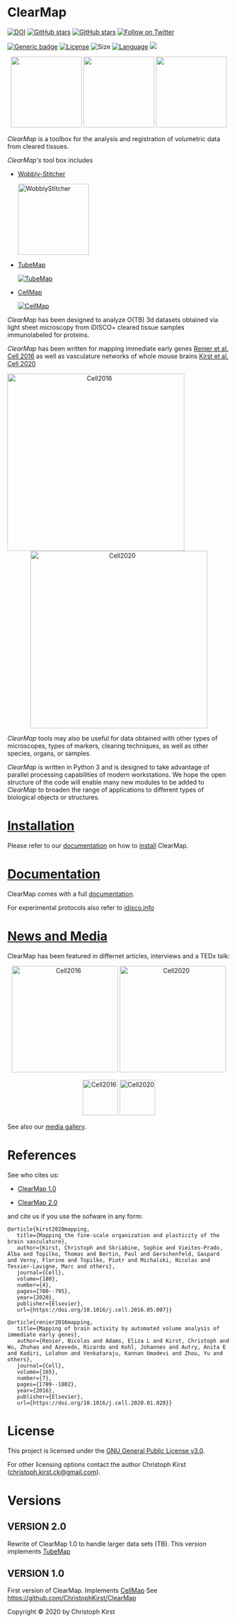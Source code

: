 ClearMap
========

[![DOI](https://zenodo.org/badge/59701678.svg)](https://zenodo.org/badge/latestdoi/59701678)
[![GitHub stars](https://img.shields.io/github/stars/ChristophKirst/ClearMap2.svg?style=social&label=Star)](https://github.com/ChristophKirst/ClearMap2) 
[![GitHub stars](https://img.shields.io/github/stars/ChristophKirst/ClearMap2.svg?style=social&label=Star)](https://github.com/ChristophKirst/ClearMap2)
[![Follow on Twitter](https://img.shields.io/twitter/follow/clearmap_idisco?style=social&logo=twitter)](https://twitter.com/intent/follow?screen_name=clearmap_idisco)


[![Generic badge](https://img.shields.io/badge/contributions-welcome-brightgreen.svg)](docs/contribute.md)
[![License](https://img.shields.io/github/license/ChristophKirst/ClearMap?color=green&style=plastic)](https://github.com/ChristophKirst/ClearMap2/LICENSE.txt)
![Size](https://img.shields.io/github/repo-size/ChristophKirst/ClearMap2?style=plastic)
[![Language](https://img.shields.io/github/languages/top/ChristophKirst/ClearMap?style=plastic)](https://github.com/ChristophKirst/ClearMap2)
[![](https://github.com/ChristophKirst/RepoTracker/workflows/RepoTracker/badge.svg)](https://github.com/ChristophKirst/RepoTracker/actions)


<p align="center">
<img src="https://christophkirst.github.io/ClearMap2Documentation/images/TubeMap_graph_movie.gif" height="160">
<img src="https://christophkirst.github.io/ClearMap2Documentation/images/CellMap_raw_movie.gif" height="160">
<img src="https://christophkirst.github.io/ClearMap2Documentation/images/TubeMap_raw_movie.gif" height="160">
</p>


*ClearMap* is a toolbox for the analysis and registration of volumetric
data from cleared tissues.

*ClearMap's* tool box includes 

* [Wobbly-Stitcher](https://christophkirst.github.io/ClearMap2Documentation/html/wobblystitcher.html)
  
  <a href="https://christophkirst.github.io/ClearMap2Documentation/html/TubeMap.html#Stitching">
  <img src="https://christophkirst.github.io/ClearMap2Documentation/images/WobblyStitcher.jpg" 
   alt="WobblyStitcher" height="160"/></a>
  
* [TubeMap](https://christophkirst.github.io/ClearMap2Documentation/html/tubemap.html)

  [![TubeMap](https://christophkirst.github.io/ClearMap2Documentation/images/TubeMap_graph_raw_movie.gif)](https://christophkirst.github.io/ClearMap2Documentation/html/TubeMap.html)

* [CellMap](https://christophkirst.github.io/ClearMap2Documentation/html/cellmap.html)

  [![CellMap](https://christophkirst.github.io/ClearMap2Documentation/images/CellMap_raw_bw.gif)](https://christophkirst.github.io/ClearMap2Documentation/html/CellMap.html)

*ClearMap* has been designed to analyze O(TB) 3d datasets obtained 
via light sheet microscopy from iDISCO+ cleared tissue samples 
immunolabeled for proteins. 

*ClearMap* has been written for mapping immediate early genes 
[Renier et al. Cell 2016](https://doi.org/10.1016/j.cell.2016.05.007)
as well as vasculature networks of whole mouse brains 
[Kirst et al. Cell 2020](https://doi.org/10.1016/j.cell.2020.01.028)

<p align="center">
<a href="https://doi.org/10.1016/j.cell.2016.05.007">
<img src="https://christophkirst.github.io/ClearMap2Documentation/images/Cell_abstract_2016.jpg" 
 style="border:0px;margin:0px;float:left;width:400px;" alt="Cell2016" width="300"/></a>
<a href="https://doi.org/10.1016/j.cell.2020.01.028">
<img src="https://christophkirst.github.io/ClearMap2Documentation/images/Cell_abstract_2020.jpg" 
  style="border:0px;margin:0px;clear:both;width:400px;" alt="Cell2020" width="300"/></a>
</p>

*ClearMap* tools may also be useful for data obtained with other types of 
microscopes, types of markers, clearing techniques, as well as other species,
organs, or samples.

*ClearMap* is written in Python 3 and is designed to take advantage of
parallel processing capabilities of modern workstations. We hope the open 
structure of the code will enable many new modules to be added to *ClearMap*
to broaden the range of applications to different types of biological objects 
or structures.


[Installation](https://christophkirst.github.io/ClearMap2Documentation/html/installation.html)
==============================================================================================

Please refer to our [documentation](https://christophkirst.github.io/ClearMap2Documentation)
on how to [install](https://christophkirst.github.io/ClearMap2Documentation/html/installation.html) ClearMap.


[Documentation](https://christophkirst.github.io/ClearMap2Documentation)
========================================================================

ClearMap comes with a full [documentation](https://christophkirst.github.io/ClearMap2Documentation).

For experimental protocols also refer to [idisco.info](http:://idisco.info)


[News and Media](https://christophkirst.github.io/ClearMap2Documentation/html/media.html)
=========================================================================================

ClearMap has been featured in differnet articles, interviews and a TEDx talk:

<p align="center">
<a href="https://www.ted.com/talks/christoph_kirst_a_transparent_journey_into_the_brain_and_its_flexible_function">
<img src="https://christophkirst.github.io/ClearMap2Documentation/images/TEDx_video.jpeg" alt="Cell2016" height="240"/></a>
<a href="https://www.youtube.com/watch?v=-LEfL55-EUU">
<img src="https://img.youtube.com/vi/-LEfL55-EUU/0.jpg" alt="Cell2020" height="240"/></a>
</p>

<p align="center">
<a href="https://www.nature.com/articles/s41684-020-0556-7">
<img src="https://media.springernature.com/full/nature-cms/uploads/product/nature/header-86f1267ea01eccd46b530284be10585e.svg" 
  alt="Cell2016" height="80"/></a>
<a href="https://www.sciencedirect.com/science/article/pii/S0092867416307371">
<img src="https://publons.com/media/thumbs/publishers/logos/613fa6f5-fea2-4e4a-a934-ba44a1e85f21.png.200x200_q95_detail_letterbox_upscale.png" alt="Cell2020" height="80"/></a>
</p>

See also our [media gallery](https://christophkirst.github.io/ClearMap2Documentation/html/media.html).


References
==========

See who cites us: 

  * [ClearMap 1.0](https://scholar.google.com/scholar?cites=14871582180549937567&as_sdt=2005&sciodt=0,5&hl=en)
  
  * [ClearMap 2.0](https://scholar.google.com/scholar?cites=15218093461598622032&as_sdt=2005&sciodt=0,5&hl=en)
  
and cite us if you use the sofware in any form:

    @article{kirst2020mapping,
       title={Mapping the fine-scale organization and plasticity of the brain vasculature},
       author={Kirst, Christoph and Skriabine, Sophie and Vieites-Prado, Alba and Topilko, Thomas and Bertin, Paul and Gerschenfeld, Gaspard and Verny, Florine and Topilko, Piotr and Michalski, Nicolas and Tessier-Lavigne, Marc and others},
       journal={Cell},
       volume={180},
       number={4},
       pages={780--795},
       year={2020},
       publisher={Elsevier},
       url={https://doi.org/10.1016/j.cell.2016.05.007}}
    
    @article{renier2016mapping,
       title={Mapping of brain activity by automated volume analysis of immediate early genes},
       author={Renier, Nicolas and Adams, Eliza L and Kirst, Christoph and Wu, Zhuhao and Azevedo, Ricardo and Kohl, Johannes and Autry, Anita E and Kadiri, Lolahon and Venkataraju, Kannan Umadevi and Zhou, Yu and others},
       journal={Cell},
       volume={165},
       number={7},
       pages={1789--1802},
       year={2016},
       publisher={Elsevier},
       url={https://doi.org/10.1016/j.cell.2020.01.028}}


License
=======

This project is licensed under the [GNU General Public License v3.0](LICENSE). 

For other licensing options contact the author Christoph Kirst (christoph.kirst.ck@gmail.com).


Versions
========

VERSION 2.0
-----------
Rewrite of ClearMap 1.0 to handle larger data sets (TB).
This version implements [TubeMap](https://christophkirst.github.io/ClearMap2Documentation/html/tubemap.html)

VERSION 1.0
-----------
First version of ClearMap. Implements [CellMap](https://christophkirst.github.io/ClearMap2Documentation/html/cellmap.html) 
See https://github.com/ChristophKirst/ClearMap

Copyright © 2020 by Christoph Kirst
